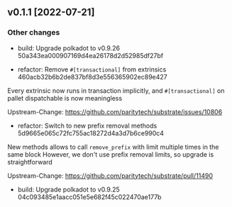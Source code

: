 <!-- bureaucrate goes here -->
## v0.1.1 [2022-07-21]

### Other changes

- build: Upgrade polkadot to v0.9.26 50a343ea000907169d4ea26178d2d52985df27bf

- refactor: Remove `#[transactional]` from extrinsics 460acb32b6b2de837bf8d3e556365902ec89e427

Every extrinsic now runs in transaction implicitly, and
`#[transactional]` on pallet dispatchable is now meaningless

Upstream-Change: https://github.com/paritytech/substrate/issues/10806

- refactor: Switch to new prefix removal methods 5d9665e065c72fc755ac18272d4a3d7b6ce990c4

New methods allows to call `remove_prefix` with limit multiple times
in the same block
However, we don't use prefix removal limits, so upgrade is
straightforward

Upstream-Change: https://github.com/paritytech/substrate/pull/11490

- build: Upgrade polkadot to v0.9.25 04c093485e1aacc051e5e682f45c022470ae177b